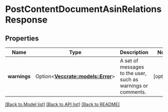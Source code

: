 # PostContentDocumentAsinRelationsResponse

## Properties

Name | Type | Description | Notes
------------ | ------------- | ------------- | -------------
**warnings** | Option<[**Vec<crate::models::Error>**](Error.md)> | A set of messages to the user, such as warnings or comments. | [optional]

[[Back to Model list]](../README.md#documentation-for-models) [[Back to API list]](../README.md#documentation-for-api-endpoints) [[Back to README]](../README.md)


